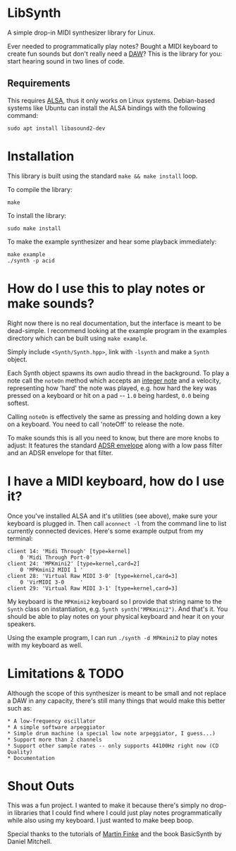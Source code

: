 # LibSynth

A simple drop-in MIDI synthesizer library for Linux.

Ever needed to programmatically play notes? Bought a MIDI keyboard to
create fun sounds but don't really need
a [DAW](https://en.wikipedia.org/wiki/Digital_audio_workstation)? This is the
library for you: start hearing sound in two lines of code.

## Requirements

This requires
[ALSA](https://en.wikipedia.org/wiki/Advanced_Linux_Sound_Architecture), thus it
only works on Linux systems.  Debian-based systems like Ubuntu can install the
ALSA bindings with the following command:

    sudo apt install libasound2-dev

# Installation

This library is built using the standard `make && make install` loop.

To compile the library:

    make

To install the library:

    sudo make install

To make the example synthesizer and hear some playback immediately:

    make example
    ./synth -p acid

# How do I use this to play notes or make sounds?

Right now there is no real documentation, but the interface is meant to be
dead-simple. I recommend looking at the example program in the examples
directory which can be built using `make example`.

Simply include `<Synth/Synth.hpp>`, link with `-lsynth` and make a `Synth`
object.

Each Synth object spawns its own audio thread in the background. To play a note
call the `noteOn` method which accepts an [integer
note](https://www.inspiredacoustics.com/en/MIDI_note_numbers_and_center_frequencies)
and a velocity, representing how 'hard' the note was played, e.g. how hard the
key was pressed on a keyboard or hit on a pad -- `1.0` being hardest, `0.0`
being softest.

Calling `noteOn` is effectively the same as pressing and holding down a key on
a keyboard. You need to call 'noteOff' to release the note.

To make sounds this is all you need to know, but there are more knobs to adjust:
It features the standard [ADSR
envelope](https://en.wikipedia.org/w/index.php?title=ADSR_envelope&redirect=yes)
along with a low pass filter and an ADSR envelope for that filter.

# I have a MIDI keyboard, how do I use it? 

Once you've installed ALSA and it's utilities (see above), make sure your
keyboard is plugged in. Then call `aconnect -l` from the command line to list
currently connected devices. Here's some example output from my terminal:

    client 14: 'Midi Through' [type=kernel]
        0 'Midi Through Port-0'
    client 24: 'MPKmini2' [type=kernel,card=2]
        0 'MPKmini2 MIDI 1 '
    client 28: 'Virtual Raw MIDI 3-0' [type=kernel,card=3]
        0 'VirMIDI 3-0     '
    client 29: 'Virtual Raw MIDI 3-1' [type=kernel,card=3]

My keyboard is the `MPKmini2` keyboard so I provide that string name to the
`Synth` class on instantiation, e.g. `Synth synth("MPKmini2")`. And that's it.
You should be able to play notes on your physical keyboard and hear it on your
speakers.

Using the example program, I can run `./synth -d MPKmini2` to play notes with
my keyboard as well.

# Limitations & TODO

Although the scope of this synthesizer is meant to be small and not replace
a DAW in any capacity, there's still many things that would make this better
such as:

    * A low-frequency oscillator
    * A simple software arpeggiator 
    * Simple drum machine (a special low note arpeggiator, I guess...)
    * Support more than 2 channels
    * Support other sample rates -- only supports 44100Hz right now (CD Quality)
    * Documentation

# Shout Outs

This was a fun project. I wanted to make it because there's simply no drop-in
libraries that I could find where I could just play notes programmatically while
also using my keyboard. I just wanted to make beep boop.

Special thanks to the tutorials of [Martin
Finke](http://www.martin-finke.de/blog/tags/making_audio_plugins.html) and the
book BasicSynth by Daniel Mitchell.
